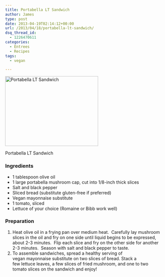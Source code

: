 ```yaml
---
title: Portabella LT Sandwich
author: James
type: post
date: 2013-04-19T02:14:12+00:00
url: /2013/04/18/portabella-lt-sandwich/
dsq_thread_id:
  - 1226470611
categories:
  - Entrees
  - Recipes
tags:
  - vegan

---
```

<div id="attachment_3159" style="width: 310px" class="wp-caption alignright">
  <a href="{{% mediaroot %}}uploads/2013/04/P4183375.jpg" rel="lightbox[3148]"><img class="size-medium wp-image-3159" alt="Portabella LT Sandwich" src="{{% mediaroot %}}uploads/2013/04/P4183375-300x225.jpg" width="300" height="225" srcset="{{% mediaroot %}}uploads/2013/04/P4183375-300x225.jpg 300w, {{% mediaroot %}}uploads/2013/04/P4183375.jpg 800w" sizes="(max-width: 300px) 100vw, 300px" /></a>
  
  <p class="wp-caption-text">
    Portabella LT Sandwich
  </p>
</div>

### Ingredients

  * <span style="line-height: 13px;">1 tablespoon olive oil</span>
  * 1 large portabella mushroom cap, cut into 1/8-inch thick slices
  * Salt and black pepper
  * Sliced bread (substitute gluten-free if preferred)
  * Vegan mayonnaise substitute
  * 1 tomato, sliced
  * Lettuce of your choice (Romaine or Bibb work well)

### Preparation

  1. <span style="line-height: 13px;">Heat olive oil in a frying pan over medium heat.  Carefully lay mushroom slices in the oil and fry on one side until liquid begins to be expressed, about 2-3 minutes.  Flip each slice and fry on the other side for another 2-3 minutes.  Season with salt and black pepper to taste.</span>
  2. To assemble sandwiches, spread a healthy serving of vegan mayonnaise substitute on two slices of bread. Stack a few lettuce leaves, a few slices of fried mushroom, and one to two tomato slices on the sandwich and enjoy!